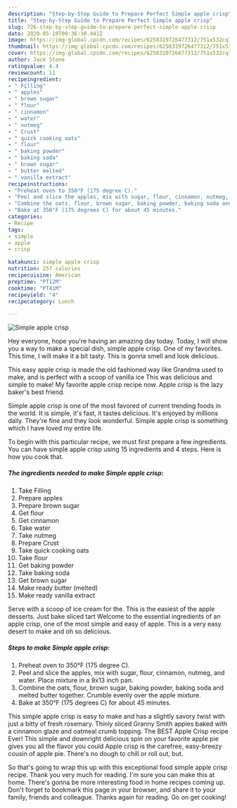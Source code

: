 ```yaml
---
description: "Step-by-Step Guide to Prepare Perfect Simple apple crisp"
title: "Step-by-Step Guide to Prepare Perfect Simple apple crisp"
slug: 726-step-by-step-guide-to-prepare-perfect-simple-apple-crisp
date: 2020-05-10T00:36:30.441Z
image: https://img-global.cpcdn.com/recipes/6258319726477312/751x532cq70/simple-apple-crisp-recipe-main-photo.jpg
thumbnail: https://img-global.cpcdn.com/recipes/6258319726477312/751x532cq70/simple-apple-crisp-recipe-main-photo.jpg
cover: https://img-global.cpcdn.com/recipes/6258319726477312/751x532cq70/simple-apple-crisp-recipe-main-photo.jpg
author: Jack Stone
ratingvalue: 4.4
reviewcount: 11
recipeingredient:
- " Filling"
- " apples"
- " brown sugar"
- " flour"
- " cinnamon"
- " water"
- " nutmeg"
- " Crust"
- " quick cooking oats"
- " flour"
- " baking powder"
- " baking soda"
- " brown sugar"
- " butter melted"
- " vanilla extract"
recipeinstructions:
- "Preheat oven to 350°F (175 degree C)."
- "Peel and slice the apples, mix with sugar, flour, cinnamon, nutmeg, and water. Place mixture in a 9x13 inch pan."
- "Combine the oats, flour, brown sugar, baking powder, baking soda and melted butter together. Crumble evenly over the apple mixture."
- "Bake at 350°F (175 degrees C) for about 45 minutes."
categories:
- Recipe
tags:
- simple
- apple
- crisp

katakunci: simple apple crisp 
nutrition: 257 calories
recipecuisine: American
preptime: "PT12M"
cooktime: "PT41M"
recipeyield: "4"
recipecategory: Lunch

---
```



![Simple apple crisp](https://img-global.cpcdn.com/recipes/6258319726477312/751x532cq70/simple-apple-crisp-recipe-main-photo.jpg)

Hey everyone, hope you're having an amazing day today. Today, I will show you a way to make a special dish, simple apple crisp. One of my favorites. This time, I will make it a bit tasty. This is gonna smell and look delicious.

This easy apple crisp is made the old fashioned way like Grandma used to make, and is perfect with a scoop of vanilla ice This was delicious and simple to make! My favorite apple crisp recipe now. Apple crisp is the lazy baker&#39;s best friend.

Simple apple crisp is one of the most favored of current trending foods in the world. It is simple, it's fast, it tastes delicious. It's enjoyed by millions daily. They're fine and they look wonderful. Simple apple crisp is something which I have loved my entire life.


To begin with this particular recipe, we must first prepare a few ingredients. You can have simple apple crisp using 15 ingredients and 4 steps. Here is how you cook that.

##### The ingredients needed to make Simple apple crisp:

1. Take  Filling
1. Prepare  apples
1. Prepare  brown sugar
1. Get  flour
1. Get  cinnamon
1. Take  water
1. Take  nutmeg
1. Prepare  Crust
1. Take  quick cooking oats
1. Take  flour
1. Get  baking powder
1. Take  baking soda
1. Get  brown sugar
1. Make ready  butter (melted)
1. Make ready  vanilla extract


Serve with a scoop of ice cream for the. This is the easiest of the apple desserts. Just bake sliced tart Welcome to the essential ingredients of an apple crisp, one of the most simple and easy of apple. This is a very easy desert to make and oh so delicious. 

##### Steps to make Simple apple crisp:

1. Preheat oven to 350°F (175 degree C).
1. Peel and slice the apples, mix with sugar, flour, cinnamon, nutmeg, and water. Place mixture in a 9x13 inch pan.
1. Combine the oats, flour, brown sugar, baking powder, baking soda and melted butter together. Crumble evenly over the apple mixture.
1. Bake at 350°F (175 degrees C) for about 45 minutes.


This simple apple crisp is easy to make and has a slightly savory twist with just a bitty of fresh rosemary. Thinly sliced Granny Smith apples baked with a cinnamon glaze and oatmeal crumb topping. The BEST Apple Crisp recipe Ever! This simple and downright delicious spin on your favorite apple pie gives you all the flavor you could Apple crisp is the carefree, easy-breezy cousin of apple pie. There&#39;s no dough to chill or roll out, but. 

So that's going to wrap this up with this exceptional food simple apple crisp recipe. Thank you very much for reading. I'm sure you can make this at home. There's gonna be more interesting food in home recipes coming up. Don't forget to bookmark this page in your browser, and share it to your family, friends and colleague. Thanks again for reading. Go on get cooking!
